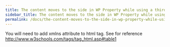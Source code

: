 ```yaml
---
title: The content moves to the side in WP Property while using a third party theme
sidebar_title: The content moves to the side in WP Property while using a third party theme
permalink: /docs/the-content-moves-to-the-side-in-wp-property-while-using-a-third-party-theme/
---
```


You will need to add xmlns attribute to html tag. See for reference http://www.w3schools.com/tags/tag_html.asp#table1